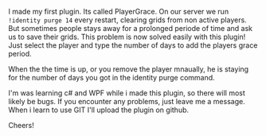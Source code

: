 I made my first plugin. Its called PlayerGrace. 
On our server we run `!identity purge 14` every restart, clearing grids from non active players. 
But sometimes people stays away for a prolonged periode of time and ask us to save their grids. 
This problem is now solved easily with this plugin!
Just select the player and type the number of days to add the players grace period.

When the the time is up, or you remove the player mnaually, he is staying for the number of days you got in the identity purge command. 

I'm was learning c# and WPF while i made this plugin, so there will most likely be bugs. 
If you encounter any problems, just leave me a message. 
When i learn to use GIT I'll upload the plugin on github. 

Cheers!  
